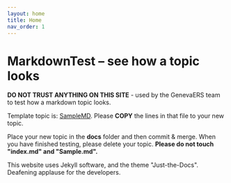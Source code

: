 ```yaml
---
layout: home
title: Home
nav_order: 1
---
```


# MarkdownTest – see how a topic looks
  
**DO NOT TRUST ANYTHING ON THIS SITE** - used by the GenevaERS team to test how a markdown topic looks.
 
Template topic is: [SampleMD](SampleMD.md). Please **COPY** the lines in that file to your new topic.
 
Place your new topic in the **docs** folder and then commit & merge. 
When you have finished testing, please delete your topic.
**Please do not touch "index.md" and "Sample.md".**

This website uses Jekyll software, and the theme "Just-the-Docs".  Deafening applause for the developers.
